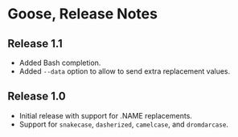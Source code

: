 # Goose, Release Notes

## Release 1.1

* Added Bash completion.
* Added `--data` option to allow to send extra replacement values.

## Release 1.0

* Initial release with support for .NAME replacements.
* Support for `snakecase`, `dasherized`, `camelcase`, and `dromdarcase`.


